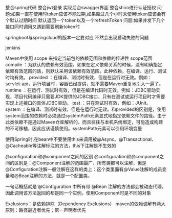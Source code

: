 整合spring代码
整合jwt登录
实现后台swagger界面
整合shiro进行认证授权
问题:如果一直在使用时token应该不能过期,如果超过几个小时未使用token应该会有个默认过期时间
默认返回一个token以及一个refreshToken 
问题:如果并发下几个接口同时调用又遇到需要刷新token时


springboot与springcloud的版本一定要对应 不然会出现启动失败的问题

jenkins


Maven中使用 scope 来指定当前包的依赖范围和依赖的传递性
scope范围
compile ：为默认的依赖有效范围。如果在定义依赖关系的时候，没有明确指定依赖有效范围的话，则默认采用该依赖有效范围。此种依赖，在编译、运行、测试时均有效。
provided ：在编译、测试时有效，但是在运行时无效。例如：servlet-api，运行项目时，容器已经提供，就不需要Maven重复地引入一遍了。
runtime ：在运行、测试时有效，但是在编译代码时无效。例如：JDBC驱动实现，项目代码编译只需要JDK提供的JDBC接口，只有在测试或运行项目时才需要实现上述接口的具体JDBC驱动。
test ：只在测试时有效，例如：JUnit。
system ：在编译、测试时有效，但是在运行时无效。和provided的区别是，使用system范围的依赖时必须通过systemPath元素显式地指定依赖文件的路径。由于此类依赖不是通过Maven仓库解析的，而且往往与本机系统绑定，可能造成构建的不可移植，因此应该谨慎使用。systemPath元素可以引用环境变量

使用Spring时,在bean中不要使用this来调用被@Async、@Transactional、@Cacheable等注解标注的方法，this下注解是不生效的

@configuration和@component之间的区别
@configuration和@component之间的区别是：@Component注解的范围最广，所有类都可以注解，但是@Configuration注解一般注解在这样的类上：这个类里面有@Value注解的成员变量和@Bean注解的方法，就是一个配置类。

一句话概括就是 @Configuration 中所有带 @Bean 注解的方法都会被动态代理，因此调用该方法返回的都是同一个实例。使用Component时是不同的对象



Exclusions：是依赖排除（Dependency Exclusions） 
maven的依赖调解有两大原则：路径最近者优先；第一声明者优先